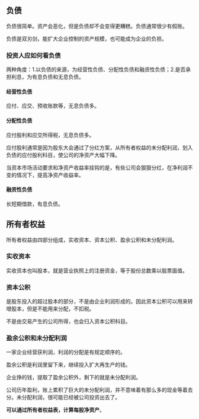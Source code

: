 ## 负债

负债很简单。资产会恶化，但是负债却不会变得更糟糕。负债通常很少有假账。



负债是双刃剑，能扩大企业控制的资产规模，也可能成为企业的负担。

### 投资人应如何看负债

两种角度：1.以负债的来源，为经营性负债、分配性负债和融资性负债；2.是否承担利息，为有息负债和无息负债。

#### 经营性负债

应付、应交、预收账款等，无息负债多。

#### 分配性负债

应付股利和应交所得税，无息负债多。

应付股利通常是因为股东大会通过了分红方案，从所有者权益的未分配利润，划入负债的应付股利科目，使公司的净资产大幅下降。



当资本市场活动要求和净资产收益率挂钩的是，有些公司会狠狠分红，在净利润不变的情况下，提高净资产收益率。

#### 融资性负债

长短期借款，有息负债。



## 所有者权益

所有者权益由四部分组成，实收资本、资本公积、盈余公积和未分配利润。

### 实收资本

实收资本也叫股本，就是营业执照上的注册资金，等于股份总数乘以股票面值。



### 资本公积

是股东投入的超过股本的部分，不是由企业利润形成的。因此资本公积可以用来转增股本，但是不能用来分配，不扣税。

不是由交易产生的公司所得，也会归入资本公积科目。



###  盈余公积和未分配利润

一家企业经营获利润，利润的分配是有规定顺序的。

盈余公积是利润里留下来，继续投入扩大再生产的钱。

企业挣的钱，提取了盈余公积外，剩下的就是未分配利润。



公司历年盈利，账上累积了巨大的未分配利润，并不意味着有那么多的现金等着去分。未分配利润，很可能已经被公司投资出去了。



**可以通过所有者权益表，计算每股净资产**。







